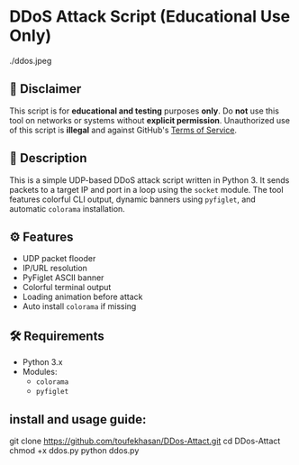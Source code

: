 # DDoS Attack Script (Educational Use Only)

./ddos.jpeg

## 🚨 Disclaimer
This script is for **educational and testing** purposes **only**. Do **not** use this tool on networks or systems without **explicit permission**. Unauthorized use of this script is **illegal** and against GitHub's [Terms of Service](https://docs.github.com/en/site-policy).

## 📜 Description

This is a simple UDP-based DDoS attack script written in Python 3. It sends packets to a target IP and port in a loop using the `socket` module. The tool features colorful CLI output, dynamic banners using `pyfiglet`, and automatic `colorama` installation.

## ⚙️ Features
- UDP packet flooder
- IP/URL resolution
- PyFiglet ASCII banner
- Colorful terminal output
- Loading animation before attack
- Auto install `colorama` if missing
## 🛠️ Requirements

- Python 3.x
- Modules:
  - `colorama`
  - `pyfiglet`
 
## install and usage guide:
git clone https://github.com/toufekhasan/DDos-Attact.git
cd DDos-Attact
chmod +x ddos.py
python ddos.py

